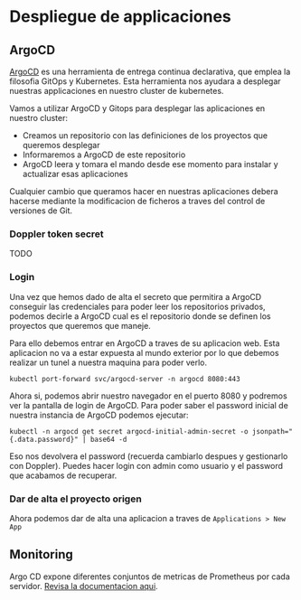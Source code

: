 # Despliegue de applicaciones

## ArgoCD

[ArgoCD](https://argo-cd.readthedocs.io/en/stable/) es una herramienta de entrega continua declarativa, que emplea la filosofia GitOps y Kubernetes. Esta herramienta nos ayudara a desplegar nuestras applicaciones en nuestro cluster de kubernetes.

Vamos a utilizar ArgoCD y Gitops para desplegar las aplicaciones en nuestro cluster:

- Creamos un repositorio con las definiciones de los proyectos que queremos desplegar
- Informaremos a ArgoCD de este repositorio
- ArgoCD leera y tomara el mando desde ese momento para instalar y actualizar esas aplicaciones

Cualquier cambio que queramos hacer en nuestras aplicaciones debera hacerse mediante la modificacion de ficheros a traves del control de versiones de Git.

### Doppler token secret

TODO

### Login

Una vez que hemos dado de alta el secreto que permitira a ArgoCD conseguir las credenciales para poder leer los repositorios privados, podemos decirle a ArgoCD cual es el repositorio donde se definen los proyectos que queremos que maneje.

Para ello debemos entrar en ArgoCD a traves de su aplicacion web. Esta aplicacion no va a estar expuesta al mundo exterior por lo que debemos realizar un tunel a nuestra maquina para poder verlo. 

```
kubectl port-forward svc/argocd-server -n argocd 8080:443
```

Ahora si, podemos abrir nuestro navegador en el puerto 8080 y podremos ver la pantalla de login de ArgoCD. Para poder saber el password inicial de nuestra instancia de ArgoCD podemos ejecutar:

```
kubectl -n argocd get secret argocd-initial-admin-secret -o jsonpath="{.data.password}" | base64 -d
```

Eso nos devolvera el password (recuerda cambiarlo despues y gestionarlo con Doppler). Puedes hacer login con admin como usuario y el password que acabamos de recuperar.

### Dar de alta el proyecto origen

Ahora podemos dar de alta una aplicacion a traves de `Applications > New App`

## Monitoring

Argo CD expone diferentes conjuntos de metricas de Prometheus por cada servidor. [Revisa la documentacion aqui](https://argo-cd.readthedocs.io/en/stable/operator-manual/metrics/).